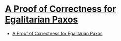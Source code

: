 # [A Proof of Correctness for Egalitarian Paxos](http://www.cs.cmu.edu/~imoraru/epaxos/tr.pdf)

- [A Proof of Correctness for Egalitarian Paxos](#a-proof-of-correctness-for-egalitarian-paxos)

